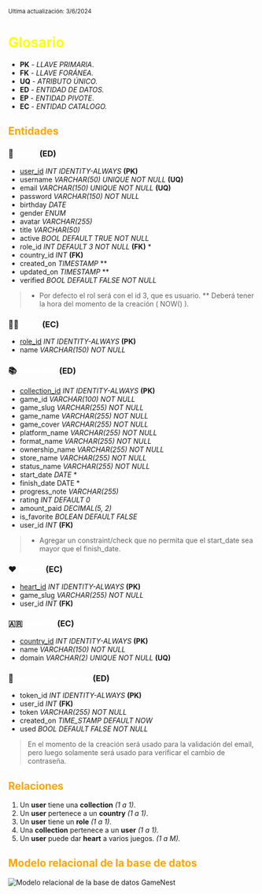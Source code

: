 <sub>Ultima actualización: 3/6/2024</sub>
# <span style="color:yellow"> Glosario </span>

- **PK** - _LLAVE PRIMARIA_.
- **FK** - _LLAVE FORÁNEA._
- **UQ** - _ATRIBUTO ÚNICO._
- **ED** - _ENTIDAD DE DATOS._
- **EP** - _ENTIDAD PIVOTE_.
- **EC** - _ENTIDAD CATALOGO._

## <span style="color:orange"> Entidades </span>

### 👤 <span style="color:white"> users </span>**(ED)**

- <u>user_id</u> *INT IDENTITY-ALWAYS* **(PK)**
- username *VARCHAR(50) UNIQUE NOT NULL* **(UQ)**
- email *VARCHAR(150) UNIQUE NOT NULL* **(UQ)**
- password *VARCHAR(150) NOT NULL*
- birthday *DATE*
- gender *ENUM*
- avatar *VARCHAR(255)*
- title *VARCHAR(50)*
- active *BOOL DEFAULT TRUE NOT NULL*
- role_id *INT DEFAULT 3 NOT NULL* **(FK)** *
- country_id *INT* **(FK)**
- created_on *TIMESTAMP*  **
- updated_on *TIMESTAMP*  **
- verified *BOOL DEFAULT FALSE NOT NULL*


> * Por defecto el rol será con el id 3, que es usuario.
> **  Deberá tener la hora del momento de la creación ( NOW() ).

### 👨‍🏭<span style="color:white"> roles </span>**(EC)**

- <u>role_id</u> *INT IDENTITY-ALWAYS* **(PK)**
- name *VARCHAR(150) NOT NULL*
### 📚 <span style="color:white"> collection </span>**(ED)**

- <u>collection_id</u> *INT IDENTITY-ALWAYS* **(PK)**
- game_id *VARCHAR(100) NOT NULL*
- game_slug *VARCHAR(255) NOT NULL*
- game_name *VARCHAR(255) NOT NULL*
- game_cover *VARCHAR(255) NOT NULL*
- platform_name *VARCHAR(255) NOT NULL*
- format_name *VARCHAR(255) NOT NULL*
- ownership_name *VARCHAR(255)  NOT NULL*
- store_name *VARCHAR(255) NOT NULL*
- status_name *VARCHAR(255) NOT NULL*
- start_date *DATE* *
- finish_date DATE *
- progress_note *VARCHAR(255)*
- rating *INT DEFAULT 0*
- amount_paid *DECIMAL(5, 2)*
- is_favorite *BOLEAN DEFAULT FALSE*
- user_id *INT* **(FK)**

> * Agregar un constraint/check que no permita que el start_date sea mayor que el finish_date.

### ❤️<span style="color:white"> hearts </span>**(EC)**

- <u>heart_id</u> *INT IDENTITY-ALWAYS* **(PK)**
- game_slug *VARCHAR(255) NOT NULL*
- user_id *INT* **(FK)**

### 🇦🇷<span style="color:white"> country </span>**(EC)**

- <u>country_id</u> *INT IDENTITY-ALWAYS* **(PK)**
- name *VARCHAR(150) NOT NULL*
- domain *VARCHAR(2) UNIQUE NOT NULL*  **(UQ)**

### 🔑<span style="color:white"> verification_tokens </span>**(ED)**

- token_id *INT IDENTITY-ALWAYS* **(PK)**
- user_id *INT* **(FK)**
- token *VARCHAR(255) NOT NULL*
- created_on *TIME_STAMP DEFAULT NOW*
- used *BOOL DEFAULT FALSE NOT NULL*

> En el momento de la creación será usado para la validación del email, pero luego solamente será usado para verificar el cambio de contraseña.

## <span style="color:orange"> Relaciones </span>

1. Un **user** tiene una **collection** _(1 a 1)_.
2. Un **user** pertenece a un **country** _(1 a 1)_.
3. Un **user** tiene un **role** _(1 a 1)_.
4. Una **collection** pertenece a un **user** _(1 a 1)._
5. Un **user** puede dar **heart** a varios juegos. _(1 a M)._

## <span style="color:orange"> Modelo relacional de la base de datos </span>

![Modelo relacional de la base de datos GameNest](/modelo-relacional-db-gamenest.png)

